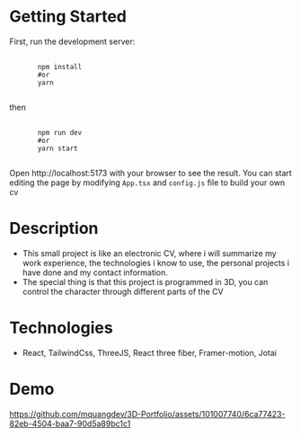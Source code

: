 # Getting Started

First, run the development server:

<pre>
    <code>
       npm install 
       #or
       yarn
    </code>
</pre>

then

<pre>
    <code>
       npm run dev
       #or
       yarn start
    </code>
</pre>

Open http://localhost:5173 with your browser to see the result.
You can start editing the page by modifying <code>App.tsx</code> and <code>config.js</code> file to build your own cv

# Description

- This small project is like an electronic CV, where i will summarize my work experience, the technologies i know to use, the personal projects i have done and my contact information.
- The special thing is that this project is programmed in 3D, you can control the character through different parts of the CV

# Technologies

- React, TailwindCss, ThreeJS, React three fiber, Framer-motion, Jotai

# Demo

https://github.com/mquangdev/3D-Portfolio/assets/101007740/6ca77423-82eb-4504-baa7-90d5a89bc1c1

